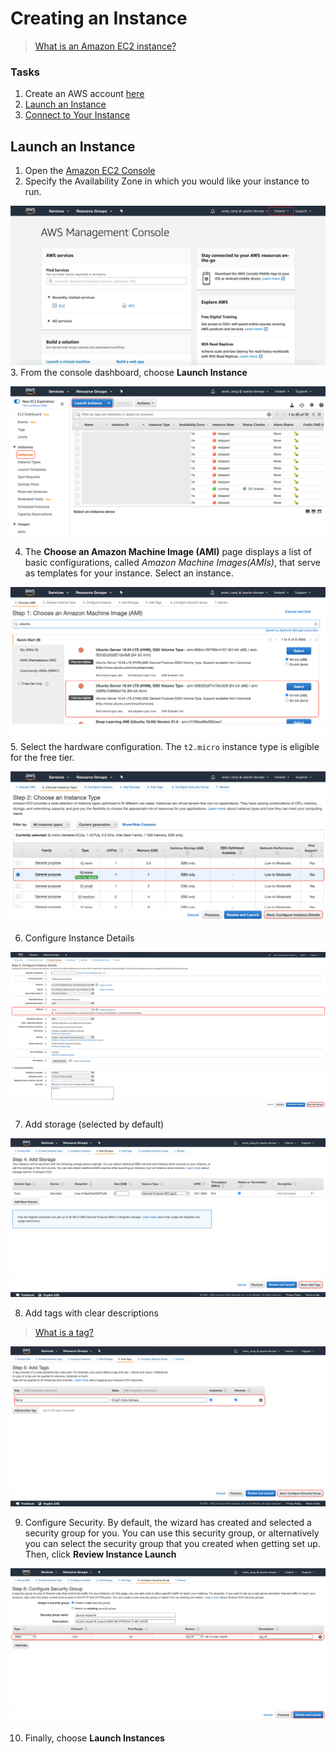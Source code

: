 # Creating an Instance 
> [What is an Amazon EC2 instance?](https://github.com/naistangz/Technical_Training/blob/master/docs/Week8_CloudServices/aws.md)

### Tasks
1. Create an AWS account [here](https://aws.amazon.com/)
2. [Launch an Instance](#launch-an-instance)
3. [Connect to Your Instance](#connecting-to-your-instance)

## Launch an Instance
1. Open the [Amazon EC2 Console](https://console.aws.amazon.com/ec2/)
2. Specify the Availability Zone in which you would like your instance to run.

![change_location](./images/change_location.png)
3. From the console dashboard, choose **Launch Instance**

![instances_launch](./images/instances_launch_instance.png)

4. The **Choose an Amazon Machine Image (AMI)** page displays a list of basic configurations, called *Amazon Machine Images(AMIs)*, that serve as templates for your instance. Select an instance.

![choose_ami](./images/choose_AMI_ubuntu.png)
5. Select the hardware configuration. The `t2.micro` instance type is eligible for the free tier.

![choose_instance](./images/choose_instance_type.png)

6. Configure Instance Details 

![configure_instance](./images/configure_instance_details.png)

7. Add storage (selected by default)

![add_storage](./images/add_storage.png)

8. Add tags with clear descriptions
> [What is a tag?](https://docs.aws.amazon.com/AWSEC2/latest/UserGuide/Using_Tags.html)

![add_tags](./images/add_tags.png)

9. Configure Security. By default, the wizard has created and selected a security group for you. You can use this security group, or alternatively you can select the security group that you created when getting set up. Then, click **Review Instance Launch**

![configure_security](./images/configure_security_group.png)

10. Finally, choose **Launch Instances**